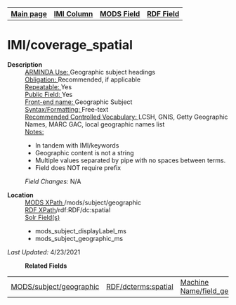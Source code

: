 <!DOCTYPE html>
<html>

<body>
<table style="width:100%">
  <tr>
    <th><a href="index.md">Main page</a></th>
	<th><a href="IMI.md">IMI Column</a></th>
    <th><a href="MODS.md">MODS Field</a></th>
    <th><a href="RDF.md">RDF Field</a></th>
  </tr>
</table>



<h1>IMI/coverage_spatial</h1>
<dl>
  <dt><b>Description</b></dt>
  <dd><ins>ARMINDA Use: </ins>Geographic subject headings</dd>
  <dd><ins>Obligation: </ins> Recommended, if applicable</dd>
  <dd><ins>Repeatable: </ins> Yes</dd>
  <dd><ins>Public Field: </ins>Yes</dd>
  <dd><ins>Front-end name: </ins>Geographic Subject</dd>
  <dd><ins>Syntax/Formatting: </ins>Free-text</dd>
  <dd><ins>Recommended Controlled Vocabulary: </ins>LCSH, GNIS, Getty Geographic Names, MARC GAC, local geographic names list </dd>
  <dd><ins>Notes: </ins>
	<ul>
		<li>In tandem with IMI/keywords</li>
		<li>Geographic content is not a string</li>
		<li>Multiple values separated by pipe with no spaces between terms.</li>
		<li>Field does NOT require prefix</li>
		</ul>
	</dd>
  <dd><i>Field Changes: </i>N/A</dd>
</dl>
<dl>
<dl>
    <dt><b>Location</b></dt>
	  <dd> <ins>MODS XPath </ins> /mods/subject/geographic</dd>
		<dd> <ins>RDF XPath</ins>/rdf:RDF/dc:spatial</dd>
		<dd> <ins>Solr Field(s)</ins>
			<ul>
				<li>mods_subject_displayLabel_ms</li>
				<li>mods_subject_geographic_ms</li>
			</ul>
		</dd>
</dl>
<dl>
	<p><i>Last Updated: </i>4/23/2021</p>
</dl>
<dl>
	<dd><b>Related Fields</b></dd>
		<table>
			<td><a href="mods.subject_geographic.md">MODS/subject/geographic</a></td>
			<td><a href="rdf.spatial.md">RDF/dcterms:spatial</a></td>
			<td><a href="workbench_field_geographic_subject.md">Machine Name/field_geographic_subject</a></td>
		</table>
</dl>
</body>
</html>